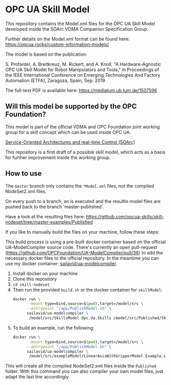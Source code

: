 # OPC UA Skill Model

This repository contains the Model.xml files for the OPC UA Skill Model developed inside the SOArc VDMA Companion Specification Group.

Further details on the Model.xml format can be found here:
https://opcua.rocks/custom-information-models/

The model is based on the publication:

S. Profanter, A. Breitkreuz, M. Rickert, and A. Knoll, "A Hardware-Agnostic OPC UA Skill Model for Robot Manipulators and Tools,"
in Proceedings of the IEEE International Conference on Emerging Technologies And Factory Automation (ETFA), Zaragoza, Spain, Sep. 2019

The full-text PDF is available here: https://mediatum.ub.tum.de/1507596

## Will this model be supported by the OPC Foundation?

This model is part of the official VDMA and OPC Foundation joint working group for a skill concept which can be used inside OPC UA.

[Service-Oriented Architectures and real-time Control (SOArc)](https://www.th-owl.de/init/aktuelles/news/news-detail/news/kick-off-meeting-vdma-arbeitsgruppe-service-orientierte-architekturen-und-real-time-control-soarc.html)

This repository is a first draft of a possible skill model, which acts as a basis for further improvement inside the working group.

## How to use

The `master` branch only contains the `*Model.xml` files, not the compiled NodeSet2.xml files.

On every push to a branch, an is executed and the resultin model files are pushed back to the branch 'master-published'.

Have a look at the resulting files here:
https://github.com/opcua-skills/skill-nodeset/tree/master-examples/Published

If you like to manually build the files on your machine, follow these steps:

This build process is using a pre-built docker container based on the official UA-ModelCompiler source code.
There's currently an open pull-request (https://github.com/OPCFoundation/UA-ModelCompiler/pull/36) to add the necessary docker files to the official repository. In the meantime you can use my docker container:
[sailavid/ua-modelcompiler](https://cloud.docker.com/u/sailavid/repository/docker/sailavid/ua-modelcompiler).

1. Install docker on your machine
2. Clone this repository
3. `cd skill-nodeset`
4. Then run the provided `build.sh` or the docker container for `skillModel`:
	```bash
	docker run \
		  --mount type=bind,source=$(pwd),target=/model/src \
		  --entrypoint "/app/PublishModel.sh" \
		  sailavid/ua-modelcompiler \
		   /model/src/SkillsModel Opc.Ua.Skills /model/src/Published/Skills
	```
5. To build an example, run the following:
	```bash
	docker run \
		  --mount type=bind,source=$(pwd),target=/model/src \
		  --entrypoint "/app/PublishModel.sh" \
		  sailavid/ua-modelcompiler \
		   /model/src/exampleModel/LinearAxisWithGripperModel Example.LinearAxisWithGripper /model/src/Published/LinearAxisWithGripper
	```

This will create all the compiled NodeSet2.xml files inside the `Published` folder.
With this command you can also compiler your own model files, just adapt the last line accordingly.